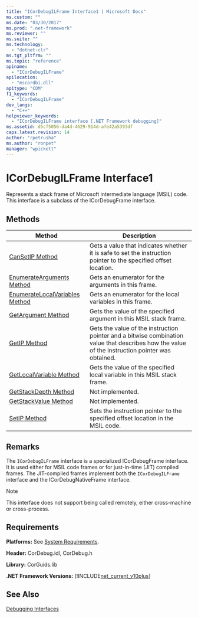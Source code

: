 ```yaml
---
title: "ICorDebugILFrame Interface1 | Microsoft Docs"
ms.custom: ""
ms.date: "03/30/2017"
ms.prod: ".net-framework"
ms.reviewer: ""
ms.suite: ""
ms.technology: 
  - "dotnet-clr"
ms.tgt_pltfrm: ""
ms.topic: "reference"
apiname: 
  - "ICorDebugILFrame"
apilocation: 
  - "mscordbi.dll"
apitype: "COM"
f1_keywords: 
  - "ICorDebugILFrame"
dev_langs: 
  - "C++"
helpviewer_keywords: 
  - "ICorDebugILFrame interface [.NET Framework debugging]"
ms.assetid: d5cf5056-da4d-4629-914d-afe42a5393df
caps.latest.revision: 14
author: "rpetrusha"
ms.author: "ronpet"
manager: "wpickett"
---
```

# ICorDebugILFrame Interface1
Represents a stack frame of Microsoft intermediate language (MSIL) code. This interface is a subclass of the ICorDebugFrame interface.  
  
## Methods  
  
|Method|Description|  
|------------|-----------------|  
|[CanSetIP Method](../../../../docs/framework/unmanaged-api/debugging/icordebugilframe-cansetip-method.md)|Gets a value that indicates whether it is safe to set the instruction pointer to the specified offset location.|  
|[EnumerateArguments Method](../../../../docs/framework/unmanaged-api/debugging/icordebugilframe-enumeratearguments-method.md)|Gets an enumerator for the arguments in this frame.|  
|[EnumerateLocalVariables Method](../../../../docs/framework/unmanaged-api/debugging/icordebugilframe-enumeratelocalvariables-method.md)|Gets an enumerator for the local variables in this frame.|  
|[GetArgument Method](../../../../docs/framework/unmanaged-api/debugging/icordebugilframe-getargument-method.md)|Gets the value of the specified argument in this MSIL stack frame.|  
|[GetIP Method](../../../../docs/framework/unmanaged-api/debugging/icordebugilframe-getip-method.md)|Gets the value of the instruction pointer and a bitwise combination value that describes how the value of the instruction pointer was obtained.|  
|[GetLocalVariable Method](../../../../docs/framework/unmanaged-api/debugging/icordebugilframe-getlocalvariable-method.md)|Gets the value of the specified local variable in this MSIL stack frame.|  
|[GetStackDepth Method](../../../../docs/framework/unmanaged-api/debugging/icordebugilframe-getstackdepth-method.md)|Not implemented.|  
|[GetStackValue Method](../../../../docs/framework/unmanaged-api/debugging/icordebugilframe-getstackvalue-method.md)|Not implemented.|  
|[SetIP Method](../../../../docs/framework/unmanaged-api/debugging/icordebugilframe-setip-method.md)|Sets the instruction pointer to the specified offset location in the MSIL code.|  
  
## Remarks  
 The `ICorDebugILFrame` interface is a specialized ICorDebugFrame interface. It is used either for MSIL code frames or for just-in-time (JIT) compiled frames. The JIT-compiled frames implement both the `ICorDebugILFrame` interface and the ICorDebugNativeFrame interface.  
  
> [!NOTE]
>  This interface does not support being called remotely, either cross-machine or cross-process.  
  
## Requirements  
 **Platforms:** See [System Requirements](../../../../docs/framework/get-started/system-requirements.md).  
  
 **Header:** CorDebug.idl, CorDebug.h  
  
 **Library:** CorGuids.lib  
  
 **.NET Framework Versions:** [!INCLUDE[net_current_v10plus](../../../../includes/net-current-v10plus-md.md)]  
  
## See Also  
 [Debugging Interfaces](../../../../docs/framework/unmanaged-api/debugging/debugging-interfaces.md)